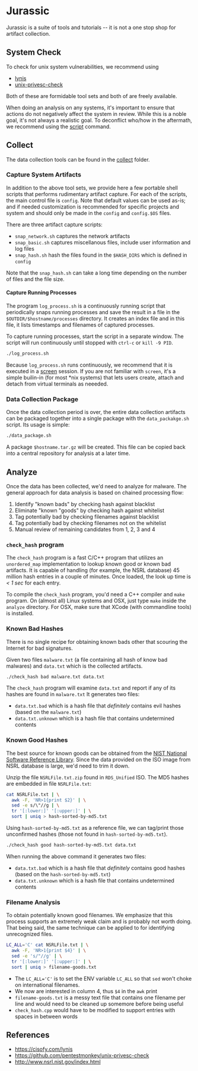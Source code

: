# Jurassic

Jurassic is a suite of tools and tutorials -- it is not a one stop shop for artifact collection.

## System Check

To check for unix system vulnerabilities, we recommend using 

* [lynis](https://cisofy.com/lynis/)
* [unix-privesc-check](https://github.com/pentestmonkey/unix-privesc-check)

Both of these are formidable tool sets and both of are freely available.

When doing an analysis on any systems, it's important to ensure that actions do not negatively affect the system in review.  While this is a noble goal, it's not always a realistic goal.  To deconflict who/how in the aftermath, we recommend using the [script](http://www.computerhope.com/unix/uscript.htm) command.

## Collect

The data collection tools can be found in the [collect](collect) folder.

### Capture System Artifacts

In addition to the above tool sets, we provide here a few portable shell scripts that performs rudimentary artifact capture.  For each of the scripts, the main control file is `config`.  Note that default values can be used as-is; and if needed customization is recommended for specific projects and system and should only be made in the `config` and `config.$OS` files.

There are three artifact capture scripts:

* `snap_network.sh` captures the network artifacts
* `snap_basic.sh` captures miscellanous files, include user information and log files
* `snap_hash.sh` hash the files found in the `$HASH_DIRS` which is defined in `config`

Note that the `snap_hash.sh` can take a long time depending on the number of files and the file size.

#### Capture Running Processes

The program `log_process.sh` is a continuously running script that periodically snaps running processes and save the result in a file in the `$OUTDIR/$hostname/processes` directory.  It creates an index file and in this file, it lists timestamps and filenames of captured processes.

To capture running processes, start the script in a separate window.  The script will run continuously until stopped with `ctrl-c` or `kill -9 PID`. 

```bash
./log_process.sh
```

Because `log_process.sh`  runs continuously, we recommend that it is executed in a [screen](http://www.computerhope.com/unix/screen.htm) session.  If you are not familiar with `screen`, it's a simple builin-in (for most *nix systems) that lets users create, attach and detach from virtual terminals as neeeded.


### Data Collection Package

Once the data collection period is over, the entire data collection artifacts can be packaged together into a single package with the `data_packakge.sh` script. Its usage is simple:

```bash
./data_package.sh 
```

A package `$hostname.tar.gz` will be created.  This file can be copied back into a central repository for analysis at a later time.

## Analyze

Once the data has been collected, we'd need to analyze for malware. The general approach for data analysis is based on chained processing flow:

1. Identify "known bads" by checking hash against blacklist
2. Eliminate "known "goods" by checking hash against whitelist
3. Tag potentially bad by checking filenames against blacklist 
4. Tag potentially bad by checking filenames not on the whitelist 
5. Manual review of remaining candidates from 1, 2, 3 and 4

### `check_hash` program

The `check_hash` program is a fast C/C++ program that utilizes an `unordered_map` implementation to lookup known good or known bad artifacts.  It is capable of handling (for example, the NSRL database) 45 million hash entries in a couple of minutes.  Once loaded, the look up time is *< 1 sec* for each entry.

To compile the `check_hash` program, you'd need a C++ compiler and `make` program. On (almost all) Linux systems and OSX, just type `make` inside the `analyze` directory.  For OSX, make sure that XCode (with commandline tools) is installed.

### Known Bad Hashes

There is no single recipe for obtaining known bads other that scouring the Internet for bad signatures.

Given two files `malware.txt` (a file containing all hash of know bad malwares) and `data.txt` which is the collected artifacts.

```bash
./check_hash bad malware.txt data.txt
```

The `check_hash` program will examine `data.txt` and report if any of its hashes are found in `malware.txt`  It generates two files:

* `data.txt.bad` which is a hash file that *definitely* contains evil hashes (based on the `malware.txt`)
* `data.txt.unknown` which is a hash file that contains undetermined contents

### Known Good Hashes

The best source for known goods can be obtained from the [NIST National Software Reference Library](http://www.nsrl.nist.gov/index.html).  Since the data provided on the ISO image from NSRL database is large, we'd need to trim it down.

Unzip the file `NSRLFile.txt.zip` found in `RDS_Unified` ISO. The MD5 hashes are embedded in file `NSRLFile.txt`:

```bash
cat NSRLFile.txt | \
  awk -F, 'NR>1{print $2}' | \
  sed -e s/\"//g | \
  tr '[:lower:]' '[:upper:]' | \
  sort | uniq > hash-sorted-by-md5.txt
```

Using `hash-sorted-by-md5.txt` as a reference file, we can tag/print those unconfirmed hashes (those not found in `hash-sorted-by-md5.txt`).

```bash
./check_hash good hash-sorted-by-md5.txt data.txt 
```

When running the above command it generates two files:

* `data.txt.bad` which is a hash file that *definitely* contains good hashes (based on the `hash-sorted-by-md5.txt`)
* `data.txt.unknown` which is a hash file that contains undetermined contents

### Filename Analysis

To obtain potentially known good filenames.  We emphasize that this process supports an extremely weak claim and is probably not worth doing.  That being said, the same technique can be applied to for identifying unrecognized files.  

```bash
LC_ALL='C' cat NSRLFile.txt | \
  awk -F, 'NR>1{print $4}' | \
  sed -e 's/"//g' | \
  tr '[:lower:]' '[:upper:]' | \
  sort | uniq > filename-goods.txt 
```

* The `LC_ALL='C'` is to set the ENV variable `LC_ALL` so that `sed` won't choke on international filenames.  
* We now are interested in column 4, thus `$4` in the `awk` print 
* `filename-goods.txt` is a messy text file that contains one filename per line and would need to be cleaned up somemore before being useful
* `check_hash.cpp` would have to be modified to support entries with spaces in between words


## References

- https://cisofy.com/lynis
- https://github.com/pentestmonkey/unix-privesc-check
- http://www.nsrl.nist.gov/index.html
